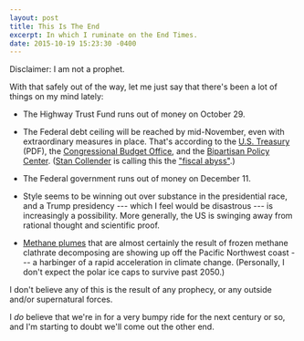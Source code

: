 ```yaml
---
layout: post
title: This Is The End
excerpt: In which I ruminate on the End Times.
date: 2015-10-19 15:23:30 -0400
---
```


Disclaimer: I am not a prophet.

With that safely out of the way, let me just say that there's been a
lot of things on my mind lately:

* The Highway Trust Fund runs out of money on October 29.

* The Federal debt ceiling will be reached by mid-November, even with
  extraordinary measures in place.  That's according to the
  [U.S. Treasury](http://www.treasury.gov/Documents/Treasury%20Letter%20to%20Congress%20101515.pdf)
  (PDF), the [Congressional Budget
  Office](https://www.cbo.gov/publication/50888), and the [Bipartisan
  Policy
  Center](http://bipartisanpolicy.org/library/debt-limit/). ([Stan
  Collender](http://www.forbes.com/sites/stancollender/) is calling
  this the ["fiscal
  abyss"](http://www.forbes.com/sites/stancollender/2015/10/19/get-ready-for-the-fiscal-abyss/).)

* The Federal government runs out of money on December 11.

* Style seems to be winning out over substance in the presidential
  race, and a Trump presidency --- which I feel would be disastrous ---
  is increasingly a possibility.  More generally, the US is swinging
  away from rational thought and scientific proof.
  
* [Methane
  plumes](http://www.csmonitor.com/Science/2015/1017/Climate-change-Why-methane-gas-is-leaking-from-the-ocean-floor)
  that are almost certainly the result of frozen methane clathrate
  decomposing are showing up off the Pacific Northwest coast --- a
  harbinger of a rapid acceleration in climate change.  (Personally, I
  don't expect the polar ice caps to survive past 2050.)

I don't believe any of this is the result of any prophecy, or any
outside and/or supernatural forces.

I *do* believe that we're in for a very bumpy ride for the next
century or so, and I'm starting to doubt we'll come out the other end.
